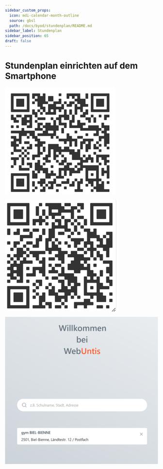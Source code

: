 ```yaml
---
sidebar_custom_props:
  icon: mdi-calendar-month-outline
  source: gbsl
  path: /docs/byod/stundenplan/README.md
sidebar_label: Stundenplan
sidebar_position: 65
draft: false
---
```


#  Stundenplan einrichten auf dem Smartphone

![Für Android-Smartphones](./untisandroid.png)

![Für iPhones](./untisios.png)

![Schule hinzufügen, Schüler:innen verfügen über kein Login](./webuntisgbsl.png)
